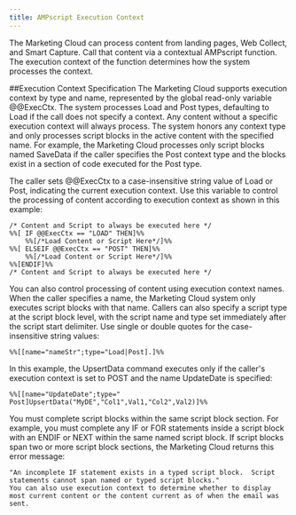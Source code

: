 ```yaml
---
title: AMPscript Execution Context
---
```


The Marketing Cloud can process content from landing pages, Web Collect, and Smart Capture. Call that content via a contextual AMPscript function. The execution context of the function determines how the system processes the context.

##Execution Context Specification
The Marketing Cloud supports execution context by type and name, represented by the global read-only variable @@ExecCtx. The system processes Load and Post types, defaulting to Load if the call does not specify a context.  Any content without a specific execution context will always process. The system honors any context type and only processes script blocks in the active content with the specified name. For example, the Marketing Cloud processes only script blocks named SaveData if the caller specifies the Post context type and the blocks exist in a section of code executed for the Post type.

The caller sets @@ExecCtx to a case-insensitive string value of Load or Post, indicating the current execution context. Use this variable to control the processing of content according to execution context as shown in this example:

```
/* Content and Script to always be executed here */
%%[ IF @@ExecCtx == "LOAD" THEN]%%
    %%[/*Load Content or Script Here*/]%%
%%[ ELSEIF @@ExecCtx == "POST" THEN]%%
    %%[/*Load Content or Script Here*/]%%
%%[ENDIF]%%
/* Content and Script to always be executed here */
```

You can also control processing of content using execution context names. When the caller specifies a name, the Marketing Cloud system only executes script blocks with that name. Callers can also specify a script type at the script block level, with the script name and type set immediately after the script start delimiter. Use single or double quotes for the case-insensitive string values:

```
%%[[name="nameStr";type="Load|Post].]%%
```

In this example, the UpsertData command executes only if the caller's execution context is set to POST and the name UpdateDate is specified:

```
%%[[name="UpdateDate";type=" Post]UpsertData("MyDE","Col1",Val1,"Col2",Val2)]%%
```

You must complete script blocks within the same script block section.  For example, you must complete any IF or FOR statements inside a script block with an ENDIF or NEXT within the same named script block. If script blocks span two or more script block sections, the Marketing Cloud returns this error message:

```
"An incomplete IF statement exists in a typed script block.  Script statements cannot span named or typed script blocks."
You can also use execution context to determine whether to display most current content or the content current as of when the email was sent.
```
